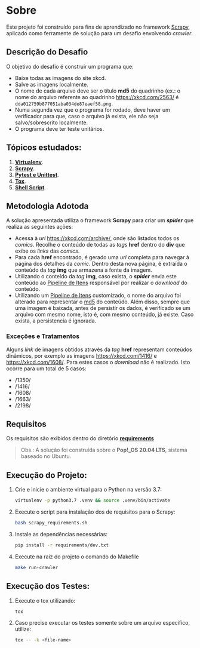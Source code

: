 # Sobre
Este projeto foi construído para fins de aprendizado no framework [Scrapy](https://scrapy.org/), aplicado como ferramente de solução para um desafio envolvendo *crawler*.

## Descrição do Desafio
O objetivo do desafio é construir um programa que:
- Baixe todas as imagens do site xkcd.
- Salve as imagens localmente.
- O nome de cada arquivo deve ser o título **md5** do quadrinho (ex.: o nome do arquivo referente ao quadrinho https://xkcd.com/2563/ é ```dda012759b877051aba034de87eaef58.png```.
- Numa segunda vez que o programa for rodado, deve haver um verificador para que, caso o arquivo já exista, ele não seja salvo/sobrescrito localmente.
- O programa deve ter teste unitários.

## Tópicos estudados:
1. **[Virtualenv](https://virtualenv.pypa.io/en/latest/)**.
2. **[Scrapy](https://scrapy.org/)**.
3. **[Pytest e Unittest](https://docs.pytest.org/en/6.2.x/unittest.html)**.
4. **[Tox](https://tox.wiki/en/latest/#)**.
5. **[Shell Script](https://www.gnu.org/software/bash/manual/html_node/Shell-Scripts.html#Shell-Scripts)**.

## Metodologia Adotoda

A solução apresentada utiliza o framework **Scrapy** para criar um ***spider*** que realiza as seguintes ações:
- Acessa à *url* https://xkcd.com/archive/, onde são listados todos os *comics*. Recolhe o conteúdo de todas as *tags* **href** dentro do **div** que exibe os *links* das *comics*.
- Para cada **href** encontrado, é gerado uma *url* completa para navegar à página dos detalhes da *comic*. Dentro desta nova página, é extraída o conteúdo da *tag* **img** que armazena a fonte da imagem.
- Utilizando o conteído da *tag* **img**, caso exista, o ***spider*** envia este conteúdo ao [Pipeline de Itens](https://docs.scrapy.org/en/latest/topics/item-pipeline.html) responsável por realizar o *download* do conteúdo.
- Utilizando um [Pipeline de Itens](https://docs.scrapy.org/en/latest/topics/item-pipeline.html) customizado, o nome do arquivo foi alterado para representar o [md5](https://datatracker.ietf.org/doc/html/rfc1321.html) do conteúdo. Além disso, sempre que uma imagem é baixada, antes de persistir os dados, é verificado se um arquivo com mesmo nome, isto é, com mesmo conteúdo, já existe. Caso exista, a persistencia é ignorada.

### Exceções e Tratamentos
Alguns *link* de imagens obtidos através da *tag* **href** representam conteúdos dinâmicos, por exemplo as imagens https://xkcd.com/1416/ e https://xkcd.com/1608/. Para estes casos o *download* não é realizado. Isto ocorre para um total de 5 casos:
 - /1350/
 - /1416/
 - /1608/
 - /1663/
 - /2198/

## Requisitos
Os requisitos são exibidos dentro do diretório [**requirements**](requirements)

> Obs.: A solução foi construída sobre o **Pop!_OS 20.04 LTS**, sistema baseado no Ubuntu.

## Execução do Projeto:
1. Crie e inicie o ambiente virtual para o Python na versão 3.7:
    ```bash
    virtualenv -p python3.7 .venv && source .venv/bin/activate
    ```
2. Execute o script para instalação dos de requisitos para o Scrapy:
    ```bash
    bash scrapy_requirements.sh
    ```
3. Instale as dependências necessárias:
    ```bash
    pip install -r requirements/dev.txt
    ```
4. Execute na raiz do projeto o comando do Makefile
    ```bash
    make run-crawler
    ```

## Execução dos Testes:
1. Execute o tox utilizando:
    ```bash
    tox
    ```
2. Caso precise executar os testes somente sobre um arquivo especifico, utilize:
    ```bash
    tox -- -k <file-name>
    ```